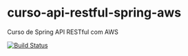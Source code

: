 # curso-api-restful-spring-aws
Curso de Spring API RESTful com AWS

[![Build Status](https://travis-ci.org/jonatas0072/curso-api-restful-spring-aws.svg?branch=master)](https://travis-ci.org/jonatas0072/curso-api-restful-spring-aws)

